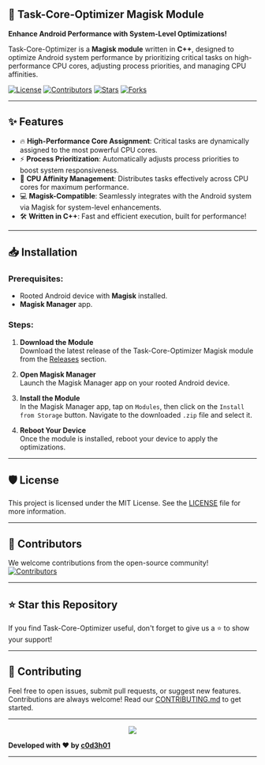 ## 🚀 **Task-Core-Optimizer Magisk Module**  
**Enhance Android Performance with System-Level Optimizations!**

Task-Core-Optimizer is a **Magisk module** written in **C++**, designed to optimize Android system performance by prioritizing critical tasks on high-performance CPU cores, adjusting process priorities, and managing CPU affinities.

[![License](https://img.shields.io/github/license/c0d3h01/TaskCoreOptimizer?style=for-the-badge)](LICENSE)
[![Contributors](https://img.shields.io/github/contributors/c0d3h01/TaskCoreOptimizer?style=for-the-badge)](https://github.com/c0d3h01/TaskCoreOptimizer/graphs/contributors)
[![Stars](https://img.shields.io/github/stars/c0d3h01/TaskCoreOptimizer?style=for-the-badge)](https://github.com/c0d3h01/TaskCoreOptimizer/stargazers)
[![Forks](https://img.shields.io/github/forks/c0d3h01/TaskCoreOptimizer?style=for-the-badge)](https://github.com/c0d3h01/TaskCoreOptimizer/network/members)

---

## ✨ **Features**

- 🔥 **High-Performance Core Assignment**: Critical tasks are dynamically assigned to the most powerful CPU cores.
- ⚡ **Process Prioritization**: Automatically adjusts process priorities to boost system responsiveness.
- 🎯 **CPU Affinity Management**: Distributes tasks effectively across CPU cores for maximum performance.
- 💻 **Magisk-Compatible**: Seamlessly integrates with the Android system via Magisk for system-level enhancements.
- 🛠️ **Written in C++**: Fast and efficient execution, built for performance!

---

## 📥 **Installation**

### Prerequisites:
- Rooted Android device with **Magisk** installed.
- **Magisk Manager** app.

### Steps:

1. **Download the Module**  
   Download the latest release of the Task-Core-Optimizer Magisk module from the [Releases](https://github.com/c0d3h01/TaskCoreOptimizer/releases) section.

2. **Open Magisk Manager**  
   Launch the Magisk Manager app on your rooted Android device.

3. **Install the Module**  
   In the Magisk Manager app, tap on `Modules`, then click on the `Install from Storage` button. Navigate to the downloaded `.zip` file and select it.

4. **Reboot Your Device**  
   Once the module is installed, reboot your device to apply the optimizations.

---

## 🛡️ **License**

This project is licensed under the MIT License. See the [LICENSE](LICENSE) file for more information.

---

## 🌟 **Contributors**

We welcome contributions from the open-source community!  
[![Contributors](https://contrib.rocks/image?repo=c0d3h01/TaskCoreOptimizer)](https://github.com/c0d3h01/TaskCoreOptimizer/graphs/contributors)

---

## ⭐ **Star this Repository**

If you find Task-Core-Optimizer useful, don't forget to give us a ⭐ to show your support!

---

## 🤝 **Contributing**

Feel free to open issues, submit pull requests, or suggest new features. Contributions are always welcome! Read our [CONTRIBUTING.md](CONTRIBUTING.md) to get started.

---

<p align="center">
  <img src="https://img.icons8.com/dusk/64/000000/developer.png"/>
</p>

**Developed with ❤️ by [c0d3h01](https://github.com/c0d3h01)**

---
